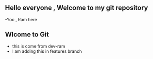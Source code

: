 ## Hello everyone , Welcome to my git repository

-Yoo , Ram here

## Wlcome to Git

- this is come from dev-ram
- I am adding this in features branch
